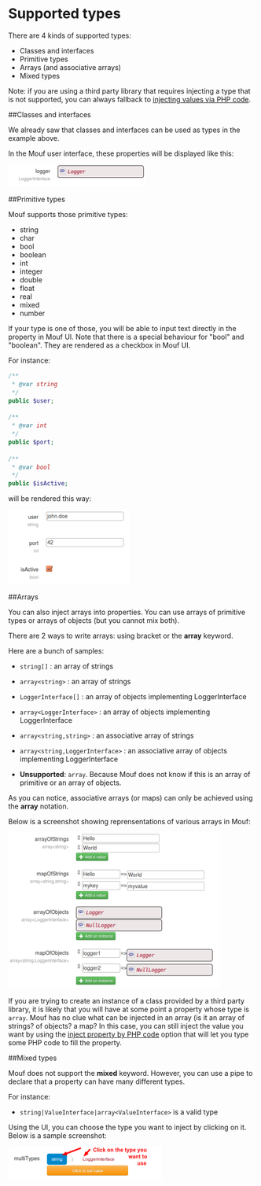 Supported types
===============

There are 4 kinds of supported types:

- Classes and interfaces
- Primitive types
- Arrays (and associative arrays)
- Mixed types

Note: if you are using a third party library that requires injecting a type that is not supported,
you can always fallback to [injecting values via PHP code](declare_instance_via_php_code.md).

##Classes and interfaces

We already saw that classes and interfaces can be used as types in the example above.

In the Mouf user interface, these properties will be displayed like this:

![Object properties](images/property_object.png)


##Primitive types

Mouf supports those primitive types:

- string
- char
- bool
- boolean
- int
- integer
- double
- float
- real
- mixed
- number

If your type is one of those, you will be able to input text directly in the property in Mouf UI.
Note that there is a special behaviour for "bool" and "boolean". They are rendered as a checkbox in Mouf UI.

For instance:

```php
/**
 * @var string
 */
public $user;

/**
 * @var int
 */
public $port;

/**
 * @var bool
 */
public $isActive;
```

will be rendered this way:

![Primitive properties](images/property_primitive.png)


##Arrays

You can also inject arrays into properties.
You can use arrays of primitive types or arrays of objects (but you cannot mix both).

There are 2 ways to write arrays: using bracket or the **array** keyword.

Here are a bunch of samples: 

- `string[]` : an array of strings
- `array<string>` : an array of strings
- `LoggerInterface[]` : an array of objects implementing LoggerInterface
- `array<LoggerInterface>` : an array of objects implementing LoggerInterface
- `array<string,string>` : an associative array of strings
- `array<string,LoggerInterface>` : an associative array of objects implementing LoggerInterface

- **Unsupported**: `array`. Because Mouf does not know if this is an array of primitive or an array of objects.

As you can notice, associative arrays (or maps) can only be achieved using the **array** notation.

Below is a screenshot showing reprensentations of various arrays in Mouf:

![Arrays](images/property_array.png)

<div class="alert">If you are trying to create an instance of a class provided by
 a third party library, it is likely that you will
have at some point a property whose type is <code>array</code>. Mouf has no clue what can be injected in an
array (is it an array of strings? of objects? a map? In this case, you can still inject the value
you want by using the <a href="declare_instance_via_php_code.md">inject property by PHP code</a> 
option that will let you type some PHP code to fill the property.</div>



##Mixed types

Mouf does not support the **mixed** keyword.
However, you can use a pipe to declare that a property can have many different types.

For instance:

- `string|ValueInterface|array<ValueInterface>` is a valid type

Using the UI, you can choose the type you want to inject by clicking on it.
Below is a sample screenshot:

![Multitype](images/property_multitype.png)
